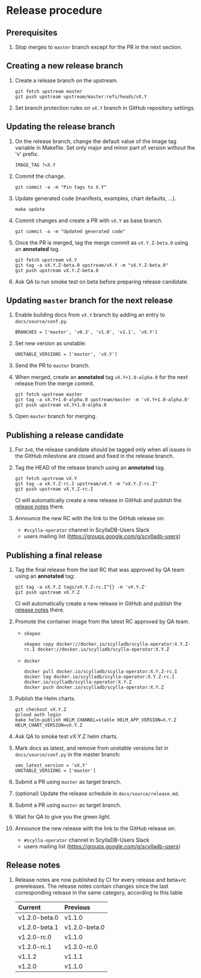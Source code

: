 # Release procedure

## Prerequisites
1. Stop merges to `master` branch except for the PR in the next section.

## Creating a new release branch
1. Create a release branch on the upstream.
    ```
    git fetch upstream master
    git push upstream upstream/master:refs/heads/vX.Y
    ```

1. Set branch protection rules on `vX.Y` branch in GitHub repository settings.

## Updating the release branch
1. On the release branch, change the default value of the image tag variable in Makefile. Set only major and minor part of version without the 'v' prefix.
   ```
   IMAGE_TAG ?=X.Y
   ```

1. Commit the change.
   ```
   git commit -a -m "Pin tags to X.Y"
   ```

1. Update generated code (manifests, examples, chart defaults, ...).
   ```
   make update
   ```

1. Commit changes and create a PR with `vX.Y` as base branch.
   ```
   git commit -a -m "Updated generated code"
   ```

1. Once the PR is merged, tag the merge commit as `vX.Y.Z-beta.0` using an **annotated** tag.
   ```
   git fetch upstream vX.Y
   git tag -a vX.Y.Z-beta.0 upstream/vX.Y -m "vX.Y.Z-beta.0"
   git push upstream vX.Y.Z-beta.0
   ```

1. Ask QA to run smoke test on beta before preparing release candidate.

## Updating `master` branch for the next release
1. Enable building docs from `vX.Y` branch by adding an entry to `docs/source/conf.py`.
   ```
   BRANCHES = ['master', 'v0.3', 'v1.0', 'v1.1', 'vX.Y']
   ```

1. Set new version as unstable:
   ```
   UNSTABLE_VERSIONS = ['master', 'vX.Y']
   ```

1. Send the PR to `master` branch.

1. When merged, create an **annotated** tag `vX.Y+1.0-alpha.0` for the next release from the merge commit.
   ```
   git fetch upstream master
   git tag -a vX.Y+1.0-alpha.0 upstream/master -m 'vX.Y+1.0-alpha.0'
   git push upstream vX.Y+1.0-alpha.0
   ```

1. Open `master` branch for merging.

## Publishing a release candidate
1. For `Z=0`, the release candidate should be tagged only when all issues in the GitHub milestone are closed and fixed in the release branch.

1. Tag the HEAD of the release branch using an **annotated** tag.
   ```
   git fetch upstream vX.Y
   git tag -a vX.Y.Z-rc.I upstream/vX.Y -m "vX.Y.Z-rc.I"
   git push upstream vX.Y.Z-rc.I
   ```
   CI will automatically create a new release in GitHub and publish the [release notes](#release-notes) there.

1. Announce the new RC with the link to the GitHub release on:
   - `#scylla-operator` channel in ScyllaDB-Users Slack
   - users mailing list (https://groups.google.com/g/scylladb-users)

## Publishing a final release

1. Tag the final release from the last RC that was approved by QA team using an **annotated** tag:
   ```
   git tag -a vX.Y.Z tags/vX.Y.Z-rc.I^{} -m 'vX.Y.Z'
   git push upstream vX.Y.Z
   ```
   CI will automatically create a new release in GitHub and publish the [release notes](#release-notes) there.

1. Promote the container image from the latest RC approved by QA team.
   - `skopeo`
      ```
      skopeo copy docker://docker.io/scylladb/scylla-operator:X.Y.Z-rc.I docker://docker.io/scylladb/scylla-operator:X.Y.Z
      ```
   
   - `docker`
      ```
      docker pull docker.io/scylladb/scylla-operator:X.Y.Z-rc.I
      docker tag docker.io/scylladb/scylla-operator:X.Y.Z-rc.I docker.io/scylladb/scylla-operator:X.Y.Z
      docker push docker.io/scylladb/scylla-operator:X.Y.Z
      ```

1. Publish the Helm charts.
    ```
    git checkout vX.Y.Z
    gcloud auth login
    make helm-publish HELM_CHANNEL=stable HELM_APP_VERSION=X.Y.Z HELM_CHART_VERSION=vX.Y.Z
    ```

1. Ask QA to smoke test vX.Y.Z helm charts.

1. Mark docs as latest, and remove from unstable versions list in `docs/source/conf.py` in the master branch:
   ```
   smv_latest_version = 'vX.Y'
   UNSTABLE_VERSIONS = ['master']
   ```

1. Submit a PR using `master` as target branch.

1. (optional) Update the release schedule in `docs/source/release.md`.

1. Submit a PR using `master` as target branch.

1. Wait for QA to give you the green light.

1. Announce the new release with the link to the GitHub release on:
   - `#scylla-operator` channel in ScyllaDB-Users Slack
   - users mailing list (https://groups.google.com/g/scylladb-users)

## Release notes
1. Release notes are now published by CI for every release and beta+rc prereleases. The release notes contain changes since the last corresponding release in the same category, according to this table  

   | Current        | Previous      |
   | :------------- | :------------ |
   | v1.2.0-beta.0  | v1.1.0        |
   | v1.2.0-beta.1  | v1.2.0-beta.0 |
   | v1.2.0-rc.0    | v1.1.0        |
   | v1.2.0-rc.1    | v1.2.0-rc.0   |
   | v1.1.2         | v1.1.1        |
   | v1.2.0         | v1.1.0        |
